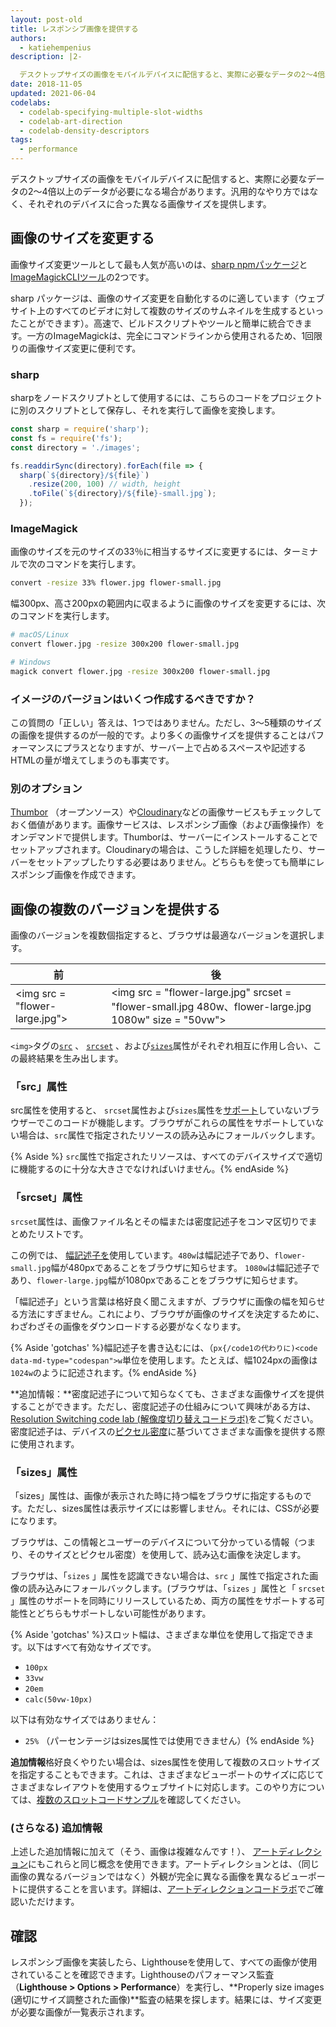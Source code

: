 ```yaml
---
layout: post-old
title: レスポンシブ画像を提供する
authors:
  - katiehempenius
description: |2-

  デスクトップサイズの画像をモバイルデバイスに配信すると、実際に必要なデータの2〜4倍以上のデータが必要になる場合があります。汎用的なやり方ではなく、それぞれのデバイスに合った異なる画像サイズを提供します。
date: 2018-11-05
updated: 2021-06-04
codelabs:
  - codelab-specifying-multiple-slot-widths
  - codelab-art-direction
  - codelab-density-descriptors
tags:
  - performance
---
```


デスクトップサイズの画像をモバイルデバイスに配信すると、実際に必要なデータの2〜4倍以上のデータが必要になる場合があります。汎用的なやり方ではなく、それぞれのデバイスに合った異なる画像サイズを提供します。

## 画像のサイズを変更する

画像サイズ変更ツールとして最も人気が高いのは、[sharp npmパッケージ](https://www.npmjs.com/package/sharp)と[ImageMagickCLIツール](https://www.imagemagick.org/script/index.php)の2つです。

sharp パッケージは、画像のサイズ変更を自動化するのに適しています（ウェブサイト上のすべてのビデオに対して複数のサイズのサムネイルを生成するといったことができます）。高速で、ビルドスクリプトやツールと簡単に統合できます。一方のImageMagickは、完全にコマンドラインから使用されるため、1回限りの画像サイズ変更に便利です。

### sharp

sharpをノードスクリプトとして使用するには、こちらのコードをプロジェクトに別のスクリプトとして保存し、それを実行して画像を変換します。

```javascript
const sharp = require('sharp');
const fs = require('fs');
const directory = './images';

fs.readdirSync(directory).forEach(file => {
  sharp(`${directory}/${file}`)
    .resize(200, 100) // width, height
    .toFile(`${directory}/${file}-small.jpg`);
  });
```

### ImageMagick

画像のサイズを元のサイズの33％に相当するサイズに変更するには、ターミナルで次のコマンドを実行します。

```bash
convert -resize 33% flower.jpg flower-small.jpg
```

幅300px、高さ200pxの範囲内に収まるように画像のサイズを変更するには、次のコマンドを実行します。

```bash
# macOS/Linux
convert flower.jpg -resize 300x200 flower-small.jpg

# Windows
magick convert flower.jpg -resize 300x200 flower-small.jpg
```

### イメージのバージョンはいくつ作成するべきですか？

この質問の「正しい」答えは、1つではありません。ただし、3〜5種類のサイズの画像を提供するのが一般的です。より多くの画像サイズを提供することはパフォーマンスにプラスとなりますが、サーバー上で占めるスペースや記述するHTMLの量が増えてしまうのも事実です。

### 別のオプション

[Thumbor](https://github.com/thumbor/thumbor) （オープンソース）や[Cloudinary](https://cloudinary.com/)などの画像サービスもチェックしておく価値があります。画像サービスは、レスポンシブ画像（および画像操作）をオンデマンドで提供します。Thumborは、サーバーにインストールすることでセットアップされます。Cloudinaryの場合は、こうした詳細を処理したり、サーバーをセットアップしたりする必要はありません。どちらもを使っても簡単にレスポンシブ画像を作成できます。

## 画像の複数のバージョンを提供する

画像のバージョンを複数個指定すると、ブラウザは最適なバージョンを選択します。

<div class="w-table-wrapper">
  <table>
    <thead>
      <tr>
        <th><strong>前</strong></th>
        <th><strong>後</strong></th>
      </tr>
    </thead>
    <tbody>
      <tr>
        <td>&lt;img src = "flower-large.jpg"&gt;</td>
        <td>&lt;img src = "flower-large.jpg" srcset = "flower-small.jpg 480w、flower-large.jpg 1080w" size = "50vw"&gt;</td>
      </tr>
    </tbody>
  </table>
</div>

`<img>`タグの[`src`](https://developer.mozilla.org/docs/Web/HTML/Element/img#attr-src) 、 [`srcset`](https://developer.mozilla.org/docs/Web/HTML/Element/img#attr-srcset) 、および[`sizes`](https://developer.mozilla.org/docs/Web/HTML/Element/img#attr-sizes)属性がそれぞれ相互に作用し合い、この最終結果を生み出します。

### 「src」属性

src属性を使用すると、 `srcset`属性および`sizes`属性を[サポート](https://caniuse.com/#search=srcset)していないブラウザーでこのコードが機能します。ブラウザがこれらの属性をサポートしていない場合は、`src`属性で指定されたリソースの読み込みにフォールバックします。

{% Aside %}
`src`属性で指定されたリソースは、すべてのデバイスサイズで適切に機能するのに十分な大きさでなければいけません。{% endAside %}

### 「srcset」属性

`srcset`属性は、画像ファイル名とその幅または密度記述子をコンマ区切りでまとめたリストです。

この例では、 [幅記述子を](https://www.w3.org/TR/html5/semantics-embedded-content.html#width-descriptor)使用しています。`480w`は幅記述子であり、`flower-small.jpg`幅が480pxであることをブラウザに知らせます。 `1080w`は幅記述子であり、`flower-large.jpg`幅が1080pxであることをブラウザに知らせます。

「幅記述子」という言葉は格好良く聞こえますが、ブラウザに画像の幅を知らせる方法にすぎません。これにより、ブラウザが画像のサイズを決定するために、わざわざその画像をダウンロードする必要がなくなります。

{% Aside 'gotchas' %}幅記述子を書き込むには、（`px{/code1の代わりに)<code data-md-type="codespan">w`単位を使用します。たとえば、幅1024pxの画像は`1024w`のように記述されます。{% endAside %}

**追加情報：**密度記述子について知らなくても、さまざまな画像サイズを提供することができます。ただし、密度記述子の仕組みについて興味がある方は、[Resolution Switching code lab (解像度切り替えコードラボ)](/codelab-density-descriptors)をご覧ください。密度記述子は、デバイスの[ピクセル密度](https://en.wikipedia.org/wiki/Pixel_density)に基づいてさまざまな画像を提供する際に使用されます。

### 「sizes」属性

「sizes」属性は、画像が表示された時に持つ幅をブラウザに指定するものです。ただし、sizes属性は表示サイズには影響しません。それには、CSSが必要になります。

ブラウザは、この情報とユーザーのデバイスについて分かっている情報（つまり、そのサイズとピクセル密度）を使用して、読み込む画像を決定します。

ブラウザは、「`sizes` 」属性を認識できない場合は、`src` 」属性で指定された画像の読み込みにフォールバックします。(ブラウザは、「`sizes` 」属性と「 `srcset` 」属性のサポートを同時にリリースしているため、両方の属性をサポートする可能性とどちらもサポートしない可能性があります。

{% Aside 'gotchas' %}スロット幅は、さまざまな単位を使用して指定できます。以下はすべて有効なサイズです。

- `100px`
- `33vw`
- `20em`
- `calc(50vw-10px)`

以下は有効なサイズではありません：

- `25%` （パーセンテージはsizes属性では使用できません）{% endAside %}

**追加情報**格好良くやりたい場合は、sizes属性を使用して複数のスロットサイズを指定することもできます。これは、さまざまなビューポートのサイズに応じてさまざまなレイアウトを使用するウェブサイトに対応します。このやり方については、[複数のスロットコードサンプル](/codelab-specifying-multiple-slot-widths)を確認してください。

### (さらなる) 追加情報

上述した追加情報に加えて（そう、画像は複雑なんです！）、 [アートディレクション](https://developer.mozilla.org/docs/Learn/HTML/Multimedia_and_embedding/Responsive_images#Art_direction)にもこれらと同じ概念を使用できます。アートディレクションとは、（同じ画像の異なるバージョンではなく）外観が完全に異なる画像を異なるビューポートに提供することを言います。詳細は、[アートディレクションコードラボ](/codelab-art-direction)でご確認いただけます。

## 確認

レスポンシブ画像を実装したら、Lighthouseを使用して、すべての画像が使用されていることを確認できます。Lighthouseのパフォーマンス監査（**Lighthouse &gt; Options &gt; Performance**）を実行し、**Properly size images (適切にサイズ調整された画像)**監査の結果を探します。結果には、サイズ変更が必要な画像が一覧表示されます。
